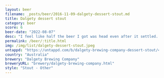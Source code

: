 ```yaml
---
layout: beer
filename: _posts/beer/2016-11-09-dalgety-dessert-stout.md
title: Dalgety dessert stout
category: beer
score: 6
beer-date: "2022-08-07"
desc: "I feel like half the beer I got was head even after it settled. I was expecting more sweetness"
permalink: /beer/:title.html
img: /img/list/dalgety-dessert-stout.jpeg
untappd: "https://untappd.com/b/dalgety-brewing-company-dessert-stout/4824532"
country: "Australia"
brewery: "Dalgety Brewing Company"
breweryURL: "brewery/dalgety-brewing-company.html"
style: "Stout - Other"
---
```

